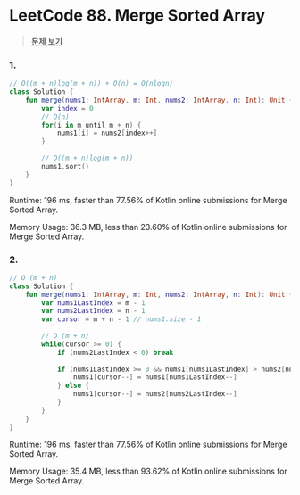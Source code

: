 # LeetCode 88. Merge Sorted Array

> [문제 보기](https://leetcode.com/problems/merge-sorted-array/)

### 1.

```kotlin
// O((m + n)log(m + n)) + O(n) = O(nlogn)
class Solution {
    fun merge(nums1: IntArray, m: Int, nums2: IntArray, n: Int): Unit {
        var index = 0
        // O(n)
        for(i in m until m + n) {
            nums1[i] = nums2[index++]
        }
        
        // O((m + n)log(m + n))
        nums1.sort()
    }
}
```

Runtime: 196 ms, faster than 77.56% of Kotlin online submissions for Merge Sorted Array.

Memory Usage: 36.3 MB, less than 23.60% of Kotlin online submissions for Merge Sorted Array.

### 2. 

```kotlin
// O (m + n)
class Solution {
    fun merge(nums1: IntArray, m: Int, nums2: IntArray, n: Int): Unit {
        var nums1LastIndex = m - 1
        var nums2LastIndex = n - 1
        var cursor = m + n - 1 // nums1.size - 1
        
        // O (m + n)
        while(cursor >= 0) {
            if (nums2LastIndex < 0) break
            
            if (nums1LastIndex >= 0 && nums1[nums1LastIndex] > nums2[nums2LastIndex]) {
                nums1[cursor--] = nums1[nums1LastIndex--]
            } else {
                nums1[cursor--] = nums2[nums2LastIndex--]
            }
        } 
    }
}
```

Runtime: 196 ms, faster than 77.56% of Kotlin online submissions for Merge Sorted Array.

Memory Usage: 35.4 MB, less than 93.62% of Kotlin online submissions for Merge Sorted Array.
